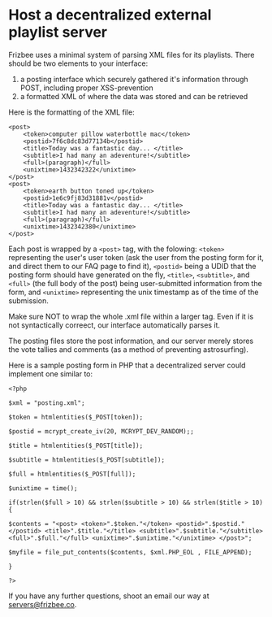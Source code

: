 # Host a decentralized external playlist server

Frizbee uses a minimal system of parsing XML files for its playlists. There should be two elements to your interface:

1. a posting interface which securely gathered it's information through POST, including proper XSS-prevention
2. a formatted XML of where the data was stored and can be retrieved

Here is the formatting of the XML file:

    <post>
        <token>computer pillow waterbottle mac</token>
        <postid>7f6c8dc83d77134b</postid>
        <title>Today was a fantastic day... </title>
        <subtitle>I had many an adeventure!</subtitle>
        <full>(paragraph)</full>
        <unixtime>1432342322</unixtime>
    </post>
    <post>
        <token>earth button toned up</token>
        <postid>1e6c9fj83d31881v</postid>
        <title>Today was a fantastic day... </title>
        <subtitle>I had many an adeventure!</subtitle>
        <full>(paragraph)</full>
        <unixtime>1432342380</unixtime>
    </post>
    
Each post is wrapped by a `<post>` tag, with the folowing: `<token>` representing the user's user token (ask the user from the posting form for it, and direct them to our FAQ page to find it), `<postid>` being a UDID that the posting form should have generated on the fly, `<title>`, `<subtitle>`, and `<full>` (the full body of the post) being user-submitted information from the form, and `<unixtime>` representing the unix timestamp as of the time of the submission.
  
Make sure NOT to wrap the whole .xml file within a larger tag. Even if it is not syntactically correect, our interface automatically parses it.

The posting files store the post information, and our server merely stores the vote tallies and comments (as a method of preventing astrosurfing).

Here is a sample posting form in PHP that a decentralized server could implement one similar to:

    <?php
    
    $xml = "posting.xml";
    
    $token = htmlentities($_POST[token]);
    
    $postid = mcrypt_create_iv(20, MCRYPT_DEV_RANDOM);;
    
    $title = htmlentities($_POST[title]);
    
    $subtitle = htmlentities($_POST[subtitle]);
    
    $full = htmlentities($_POST[full]);
    
    $unixtime = time();
    
    if(strlen($full > 10) && strlen($subtitle > 10) && strlen($title > 10){ 
    
    $contents = "<post> <token>".$token."</token> <postid>".$postid."</postid> <title>".$title."</title> <subtitle>".$subtitle."</subtitle> <full>".$full."</full> <unixtime>".$unixtime."</unixtime> </post>";
    
    $myfile = file_put_contents($contents, $xml.PHP_EOL , FILE_APPEND);
    
    }
    
    ?>

If you have any further questions, shoot an email our way at servers@frizbee.co.
